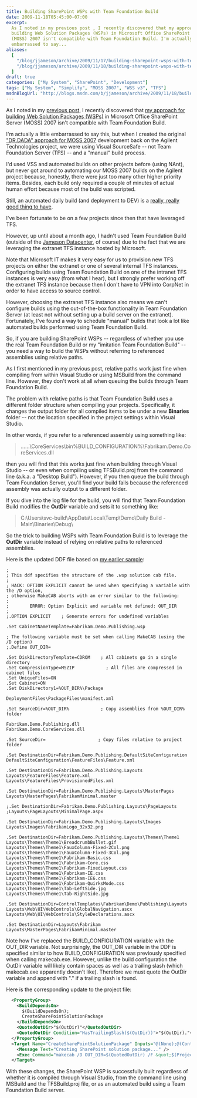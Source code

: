 ```yaml
---
title: Building SharePoint WSPs with Team Foundation Build
date: 2009-11-18T05:45:00-07:00
excerpt:
  As I noted in my previous post , I recently discovered that my approach for
  building Web Solution Packages (WSPs) in Microsoft Office SharePoint Server
  (MOSS) 2007 isn't compatible with Team Foundation Build. I'm actually a little
  embarrassed to say...
aliases:
  [
    "/blog/jjameson/archive/2009/11/17/building-sharepoint-wsps-with-team-foundation-build.aspx",
    "/blog/jjameson/archive/2009/11/18/building-sharepoint-wsps-with-team-foundation-build.aspx",
  ]
draft: true
categories: ["My System", "SharePoint", "Development"]
tags: ["My System", "Simplify", "MOSS 2007", "WSS v3", "TFS"]
msdnBlogUrl: "http://blogs.msdn.com/b/jjameson/archive/2009/11/18/building-sharepoint-wsps-with-team-foundation-build.aspx"
---
```


As I noted in my
[previous post](/blog/jjameson/2009/11/18/the-copy-local-bug-in-visual-studio),
I recently discovered that
[my approach for building Web Solution Packages (WSPs)](/blog/jjameson/2009/09/28/sample-walkthrough-of-the-dr-dada-approach-to-sharepoint)
in Microsoft Office SharePoint Server (MOSS) 2007 isn't compatible with Team
Foundation Build.

I'm actually a little embarrassed to say this, but when I created the original
["DR.DADA" approach for MOSS 2007](/blog/jjameson/2009/03/31/introducing-the-dr-dada-approach-to-sharepoint-development)
development back on the Agilent Technologies project, we were using Visual
SourceSafe -- not Team Foundation Server (TFS) -- and a "manual" build process.

I'd used VSS and automated builds on other projects before (using NAnt), but
never got around to automating our MOSS 2007 builds on the Agilent project
because, honestly, there were just too many other higher priority items.
Besides, each build only required a couple of minutes of actual human effort
because most of the build was scripted.

Still, an automated daily build (and deployment to DEV) is a
[really, really good thing to have](/blog/jjameson/2009/09/26/best-practices-for-scm-and-the-daily-build-process).

I've been fortunate to be on a few projects since then that have leveraged TFS.

However, up until about a month ago, I hadn't used Team Foundation Build
(outside of the
[Jameson Datacenter](/blog/jjameson/2009/09/14/the-jameson-datacenter), of
course) due to the fact that we are leveraging the extranet TFS instance hosted
by Microsoft.

Note that Microsoft IT makes it very easy for us to provision new TFS projects
on either the extranet or one of several internal TFS instances. Configuring
builds using Team Foundation Build on one of the intranet TFS instances is very
easy (from what I hear), but I strongly prefer working off the extranet TFS
instance because then I don't have to VPN into CorpNet in order to have access
to source control.

However, choosing the extranet TFS instance also means we can't configure builds
using the out-of-the-box functionality in Team Foundation Server (at least not
without setting up a build server on the extranet). Fortunately, I've found a
way to schedule "manual" builds that look a lot like automated builds performed
using Team Foundation Build.

So, if you are building SharePoint WSPs -- regardless of whether you use the
real Team Foundation Build or my "imitation Team Foundation Build" -- you need a
way to build the WSPs without referring to referenced assemblies using relative
paths.

As I first mentioned in my previous post, relative paths work just fine when
compiling from within Visual Studio or using MSBuild from the command line.
However, they don't work at all when queuing the builds through Team Foundation
Build.

The problem with relative paths is that Team Foundation Build uses a different
folder structure when compiling your projects. Specifically, it changes the
output folder for all compiled items to be under a new **Binaries** folder --
not the location specified in the project settings within Visual Studio.

In other words, if you refer to a referenced assembly using something like:

> ..\..\..\CoreServices\bin\%BUILD\_CONFIGURATION%\Fabrikam.Demo.CoreServices.dll

then you will find that this works just fine when building through Visual Studio
-- or even when compiling using TFSBuild.proj from the command line (a.k.a. a
"Desktop Build"). However, if you then queue the build through Team Foundation
Server, you'll find your build fails because the referenced assembly was
actually output to a different folder.

If you dive into the log file for the build, you will find that Team Foundation
Build modifies the **OutDir** variable and sets it to something like:

> C:\Users\svc-build\AppData\Local\Temp\Demo\Daily Build - Main\Binaries\Debug\

So the trick to building WSPs with Team Foundation Build is to leverage the
**OutDir** variable instead of relying on relative paths to referenced
assemblies.

Here is the updated DDF file based on
[my earlier sample](/blog/jjameson/2009/09/28/sample-walkthrough-of-the-dr-dada-approach-to-sharepoint):

```
;
; This ddf specifies the structure of the .wsp solution cab file.
;
; HACK: OPTION EXPLICIT cannot be used when specifying a variable with the /D option,
; otherwise MakeCAB aborts with an error similar to the following:
;
;        ERROR: Option Explicit and variable not defined: OUT_DIR
;
;.OPTION EXPLICIT    ; Generate errors for undefined variables

.Set CabinetNameTemplate=Fabrikam.Demo.Publishing.wsp

; The following variable must be set when calling MakeCAB (using the /D option)
;.Define OUT_DIR=

.Set DiskDirectoryTemplate=CDROM    ; All cabinets go in a single directory
.Set CompressionType=MSZIP            ; All files are compressed in cabinet files
.Set UniqueFiles=ON
.Set Cabinet=ON
.Set DiskDirectory1=%OUT_DIR%\Package

DeploymentFiles\PackageFiles\manifest.xml

.Set SourceDir=%OUT_DIR%            ; Copy assemblies from %OUT_DIR% folder

Fabrikam.Demo.Publishing.dll
Fabrikam.Demo.CoreServices.dll

.Set SourceDir=                    ; Copy files relative to project folder

.Set DestinationDir=Fabrikam.Demo.Publishing.DefaultSiteConfiguration
DefaultSiteConfiguration\FeatureFiles\Feature.xml

.Set DestinationDir=Fabrikam.Demo.Publishing.Layouts
Layouts\FeatureFiles\Feature.xml
Layouts\FeatureFiles\ProvisionedFiles.xml

.Set DestinationDir=Fabrikam.Demo.Publishing.Layouts\MasterPages
Layouts\MasterPages\FabrikamMinimal.master

;.Set DestinationDir=Fabrikam.Demo.Publishing.Layouts\PageLayouts
;Layouts\PageLayouts\MinimalPage.aspx

.Set DestinationDir=Fabrikam.Demo.Publishing.Layouts\Images
Layouts\Images\FabrikamLogo_32x32.png

.Set DestinationDir=Fabrikam.Demo.Publishing.Layouts\Themes\Theme1
Layouts\Themes\Theme1\BreadcrumbBullet.gif
Layouts\Themes\Theme1\FauxColumn-Fixed-2Col.png
Layouts\Themes\Theme1\FauxColumn-Fixed-3Col.png
Layouts\Themes\Theme1\Fabrikam-Basic.css
Layouts\Themes\Theme1\Fabrikam-Core.css
Layouts\Themes\Theme1\Fabrikam-FixedLayout.css
Layouts\Themes\Theme1\Fabrikam-IE.css
Layouts\Themes\Theme1\Fabrikam-IE6.css
Layouts\Themes\Theme1\Fabrikam-QuirksMode.css
Layouts\Themes\Theme1\Tab-LeftSide.jpg
Layouts\Themes\Theme1\Tab-RightSide.jpg

.Set DestinationDir=ControlTemplates\Fabrikam\Demo\Publishing\Layouts
Layouts\Web\UI\WebControls\GlobalNavigation.ascx
Layouts\Web\UI\WebControls\StyleDeclarations.ascx

.Set DestinationDir=Layouts\Fabrikam
Layouts\MasterPages\FabrikamMinimal.master
```

Note how I've replaced the BUILD\_CONFIGURATION variable with the OUT\_DIR
variable. Not surprisingly, the OUT\_DIR variable in the DDF is specified
similar to how BUILD\_CONFIGURATION was previously specified when calling
makecab.exe. However, unlike the build configuration the OutDir variable will
likely contain spaces as well as a trailing slash (which makecab.exe apparently
doesn't like). Therefore we must quote the OutDir variable and append with "."
if a trailing slash is found.

Here is the corresponding update to the project file:

```XML
  <PropertyGroup>
    <BuildDependsOn>
      $(BuildDependsOn);
      CreateSharePointSolutionPackage
    </BuildDependsOn>
    <QuotedOutDir>"$(OutDir)"</QuotedOutDir>
    <QuotedOutDir Condition="HasTrailingSlash($(OutDir))">"$(OutDir)."</QuotedOutDir>
  </PropertyGroup>
  <Target Name="CreateSharePointSolutionPackage" Inputs="@(None);@(Content);$(OutDir)$(TargetFileName);" Outputs="$(ProjectDir)$(OutDir)Package\Fabrikam.Demo.Publishing.wsp">
    <Message Text="Creating SharePoint solution package..." />
    <Exec Command="makecab /D OUT_DIR=$(QuotedOutDir) /F &quot;$(ProjectDir)DeploymentFiles\PackageFiles\wsp_structure.ddf&quot;" />
  </Target>
```

With these changes, the SharePoint WSP is successfully built regardless of
whether it is compiled through Visual Studio, from the command line using
MSBuild and the TFSBuild.proj file, or as an automated build using a Team
Foundation Build server.

